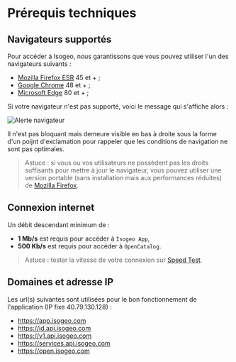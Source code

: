 # Prérequis techniques

## Navigateurs supportés

Pour accéder à Isogeo, nous garantissons que vous pouvez utiliser l&apos;un des navigateurs suivants :

* [Mozilla Firefox ESR](https://www.mozilla.org/en-US/firefox/enterprise/) 45 et + ;
* [Google Chrome](https://www.google.fr/chrome/) 48 et + ;
* [Microsoft Edge](https://www.microsoft.com/fr-fr/edge)  80 et + ;

Si votre navigateur n&apos;est pas supporté, voici le message qui s&apos;affiche alors :

![Alerte navigateur](/assets/OC_browser_alert.png "Message qui s&apos;affiche en cas de navigateur non supporté")

Il n&apos;est pas bloquant mais demeure visible en bas à droite sous la forme d&apos;un poijnt d&apos;exclamation pour rappeler que les conditions de navigation ne sont pas optimales.

> Astuce : si vous ou vos utilisateurs ne possèdent pas les droits suffisants pour mettre à jour le navigateur, vous pouvez utiliser une version portable (sans installation mais aux performances réduites) de [Mozilla Firefox](http://portableapps.com/apps/internet/firefox_portable/localization).

## Connexion internet

Un débit descendant minimum de :

* **1 Mb/s** est requis pour accéder à `Isogeo App`,
* **500 Kb/s** est requis pour accéder à `OpenCatalog`.

> Astuce : tester la vitesse de votre connexion sur [Speed Test](http://www.speedtest.net).

## Domaines et adresse IP

Les url(s) suivantes sont utilisées pour le bon fonctionnement de l'application (IP fixe 40.79.130.128) :

* https://app.isogeo.com
* https://id.api.isogeo.com
* https://v1.api.isogeo.com
* https://services.api.isogeo.com
* https://open.isogeo.com